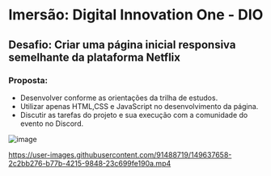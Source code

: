 # **Imersão**: Digital Innovation One - DIO
## **Desafio**: Criar uma página inicial responsiva semelhante da plataforma Netflix

### **Proposta**:

- Desenvolver conforme as orientações da trilha de estudos.
- Utilizar apenas HTML,CSS e JavaScript no desenvolvimento da página.
- Discutir as tarefas do projeto e sua execução com a comunidade do evento no Discord.

![image](https://user-images.githubusercontent.com/91488719/149637267-dbb70e6f-904f-4a76-a568-7b89fceaf843.png)





https://user-images.githubusercontent.com/91488719/149637658-2c2bb276-b77b-4215-9848-23c699fe190a.mp4

